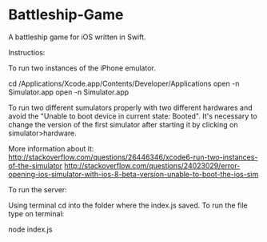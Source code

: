 # Battleship-Game
A battleship game for iOS written in Swift.

Instructios:

To run two instances of the iPhone emulator.

cd /Applications/Xcode.app/Contents/Developer/Applications
open -n Simulator.app
open -n Simulator.app

To run two different sumulators properly with two different hardwares and avoid the "Unable to boot device in current state: Booted".
It's necessary to change the version of the first simulator after 
starting it by clicking on simulator>hardware.

More information about it:
http://stackoverflow.com/questions/26446346/xcode6-run-two-instances-of-the-simulator
http://stackoverflow.com/questions/24023029/error-opening-ios-simulator-with-ios-8-beta-version-unable-to-boot-the-ios-sim


To run the server:

Using terminal cd into the folder where the index.js saved. To run the file type on terminal:

node index.js
